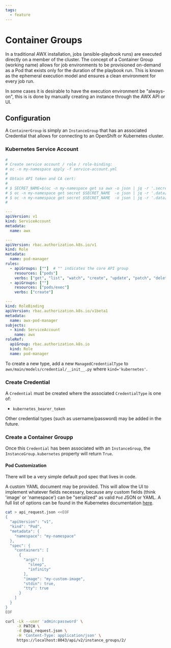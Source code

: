 ```yaml
---
tags:
  - feature
---
```

# Container Groups

In a traditional AWX installation, jobs (ansible-playbook runs) are
executed directly on a member of the cluster.  The concept of a
Container Group (working name) allows for job environments to be
provisioned on-demand as a Pod that exists only for the duration of
the playbook run. This is known as the ephemeral execution model and
ensures a clean environment for every job run.

In some cases it is desirable to have the execution environment be "always-on",
this is is done by manually creating an instance through the AWX API or UI. 

## Configuration

A `ContainerGroup` is simply an `InstanceGroup` that has an associated Credential
that allows for connecting to an OpenShift or Kubernetes cluster.

### Kubernetes Service Account

```yaml
#
# Create service account / role / role-binding:
# oc -n my-namespace apply -f service-account.yml
#
# Obtain API token and CA cert:
#
# $ SECRET_NAME=$(oc -n my-namespace get sa awx -o json | jq -r '.secrets[0].name')
# $ oc -n my-namespace get secret $SECRET_NAME  -o json | jq -r '.data["token"]  | @base64d'
# $ oc -n my-namespace get secret $SECRET_NAME  -o json | jq -r '.data["ca.crt"] | @base64d'
#

---
apiVersion: v1
kind: ServiceAccount
metadata:
  name: awx

---
apiVersion: rbac.authorization.k8s.io/v1
kind: Role
metadata:
  name: pod-manager
rules:
  - apiGroups: [""]  # "" indicates the core API group
    resources: ["pods"]
    verbs: ["get", "list", "watch", "create", "update", "patch", "delete"]
  - apiGroups: [""]
    resources: ["pods/exec"]
    verbs: ["create"]

---
kind: RoleBinding
apiVersion: rbac.authorization.k8s.io/v1beta1
metadata:
  name: awx-pod-manager
subjects:
  - kind: ServiceAccount
    name: awx
roleRef:
  apiGroup: rbac.authorization.k8s.io
  kind: Role
  name: pod-manager
```

To create a new type, add a new `ManagedCredentialType` to
`awx/main/models/credential/__init__.py` where `kind='kubernetes'`.

### Create Credential

A `Credential` must be created where the associated `CredentialType` is one of:

- `kubernetes_bearer_token`

Other credential types (such as username/password) may be added in the future.

### Create a Container Groupp

Once this `Credential` has been associated with an `InstanceGroup`, the
`InstanceGroup.kubernetes` property will return `True`.

#### Pod Customization

There will be a very simple default pod spec that lives in code.

A custom YAML document may be provided. This will allow the UI to implement
whatever fields necessary, because any custom fields (think 'image' or
'namespace') can be "serialized" as valid `Pod` JSON or YAML. A full list of
options can be found in the Kubernetes documentation
[here](https://kubernetes.io/docs/reference/generated/kubernetes-api/v1.15/#pod-v1-core).

```bash
cat > api_request.json <<EOF
{
  "apiVersion": "v1",
  "kind": "Pod",
  "metadata": {
    "namespace": "my-namespace"
  },
  "spec": {
    "containers": [
      {
        "args": [
          "sleep",
          "infinity"
        ],
        "image": "my-custom-image",
        "stdin": true,
        "tty": true
      }
    ]
  }
}
EOF

curl -Lk --user 'admin:password' \
     -X PATCH \
     -d @api_request.json \
     -H 'Content-Type: application/json' \
     https://localhost:8043/api/v2/instance_groups/2/
```
